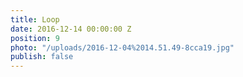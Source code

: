 ```yaml
---
title: Loop
date: 2016-12-14 00:00:00 Z
position: 9
photo: "/uploads/2016-12-04%2014.51.49-8cca19.jpg"
publish: false
---
```


